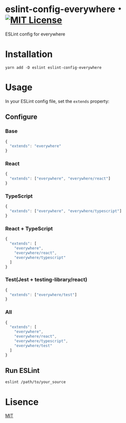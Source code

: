 # eslint-config-everywhere・[![MIT License](http://img.shields.io/badge/license-MIT-blue.svg?style=flat)](LICENSE)

ESLint config for everywhere

# Installation

```
yarn add -D eslint eslint-config-everywhere
```

# Usage

In your ESLint config file, set the `extends` property:

## Configure

### Base

```js
{
  "extends": "everywhere"
}
```

### React

```js
{
  "extends": ["everywhere", "everywhere/react"]
}
```

### TypeScript

```js
{
  "extends": ["everywhere", "everywhere/typescript"]
}
```

### React + TypeScript

```js
{
  "extends": [
    "everywhere",
    "everywhere/react",
    "everywhere/typescript"
  ]
}
```

### Test(Jest + testing-library/react)

```js
{
  "extends": ["everywhere/test"]
}
```

### All

```js
{
  "extends": [
    "everywhere",
    "everywhere/react",
    "everywhere/typescript",
    "everywhere/test"
  ]
}
```

## Run ESLint

```
eslint /path/to/your_source
```

# Lisence

[MIT](LICENSE)

